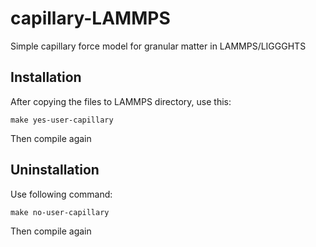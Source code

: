 # capillary-LAMMPS

Simple capillary force model for granular matter in LAMMPS/LIGGGHTS

## Installation

After copying the files to LAMMPS directory, use this:

    make yes-user-capillary

Then compile again

## Uninstallation

Use following command:

    make no-user-capillary

Then compile again
